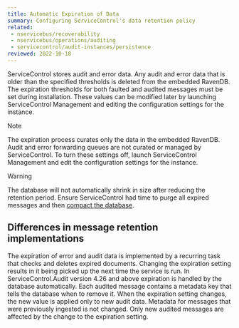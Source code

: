 ```yaml
---
title: Automatic Expiration of Data
summary: Configuring ServiceControl's data retention policy
related:
 - nservicebus/recoverability
 - nservicebus/operations/auditing
 - servicecontrol/audit-instances/persistence
reviewed: 2022-10-18
---
```


ServiceControl stores audit and error data. Any audit and error data that is older than the specified thresholds is deleted from the embedded RavenDB. The expiration thresholds for both faulted and audited messages must be set during installation. These values can be modified later by launching ServiceControl Management and editing the configuration settings for the instance.

> [!NOTE]
> The expiration process curates only the data in the embedded RavenDB. Audit and error forwarding queues are not curated or managed by ServiceControl. To turn these settings off, launch ServiceControl Management and edit the configuration settings for the instance.

> [!WARNING]
> The database will not automatically shrink in size after reducing the retention period. Ensure ServiceControl had time to purge all expired messages and then [compact the database](db-compaction-v5.md).

## Differences in message retention implementations

The expiration of error and audit data is implemented by a recurring task that checks and deletes expired documents. Changing the expiration setting results in it being picked up the next time the service is run.
In ServiceControl.Audit version 4.26 and above expiration is handled by the database automatically. Each audited message contains a metadata key that tells the database when to remove it. When the expiration setting changes, the new value is applied only to new audit data. Metadata for messages that were previously ingested is not changed. Only new audited messages are affected by the change to the expiration setting.
